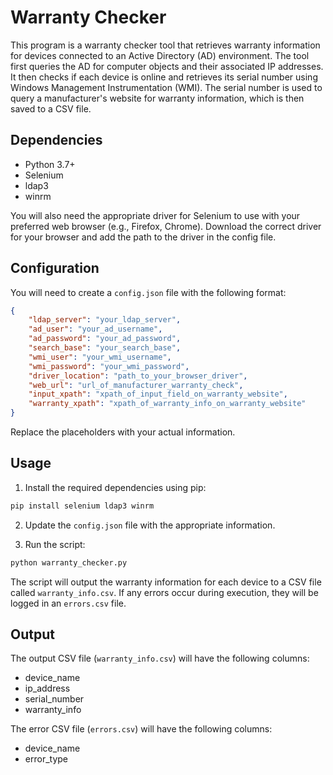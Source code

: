 # Warranty Checker

This program is a warranty checker tool that retrieves warranty information for devices connected to an Active Directory (AD) environment. The tool first queries the AD for computer objects and their associated IP addresses. It then checks if each device is online and retrieves its serial number using Windows Management Instrumentation (WMI). The serial number is used to query a manufacturer's website for warranty information, which is then saved to a CSV file.

## Dependencies

- Python 3.7+
- Selenium
- ldap3
- winrm

You will also need the appropriate driver for Selenium to use with your preferred web browser (e.g., Firefox, Chrome). Download the correct driver for your browser and add the path to the driver in the config file.

## Configuration

You will need to create a `config.json` file with the following format:

```json
{
    "ldap_server": "your_ldap_server",
    "ad_user": "your_ad_username",
    "ad_password": "your_ad_password",
    "search_base": "your_search_base",
    "wmi_user": "your_wmi_username",
    "wmi_password": "your_wmi_password",
    "driver_location": "path_to_your_browser_driver",
    "web_url": "url_of_manufacturer_warranty_check",
    "input_xpath": "xpath_of_input_field_on_warranty_website",
    "warranty_xpath": "xpath_of_warranty_info_on_warranty_website"
}
```

Replace the placeholders with your actual information.

## Usage

1. Install the required dependencies using pip:

```bash
pip install selenium ldap3 winrm
```

2. Update the `config.json` file with the appropriate information.

3. Run the script:

```bash
python warranty_checker.py
```

The script will output the warranty information for each device to a CSV file called `warranty_info.csv`. If any errors occur during execution, they will be logged in an `errors.csv` file.

## Output

The output CSV file (`warranty_info.csv`) will have the following columns:

- device_name
- ip_address
- serial_number
- warranty_info

The error CSV file (`errors.csv`) will have the following columns:

- device_name
- error_type
